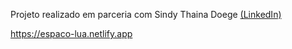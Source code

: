 Projeto realizado em parceria com Sindy Thaina Doege [(LinkedIn)](https://www.linkedin.com/in/sindydoege/)


https://espaco-lua.netlify.app
